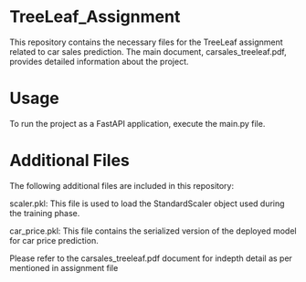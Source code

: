 # TreeLeaf_Assignment
This repository contains the necessary files for the TreeLeaf assignment related to car sales prediction. The main document, carsales_treeleaf.pdf, provides detailed information about the project.

# Usage
To run the project as a FastAPI application, execute the main.py file.

# Additional Files
The following additional files are included in this repository:

scaler.pkl: This file is used to load the StandardScaler object used during the training phase.

car_price.pkl: This file contains the serialized version of the deployed model for car price prediction.

Please refer to the carsales_treeleaf.pdf document for indepth detail as per mentioned in assignment file
